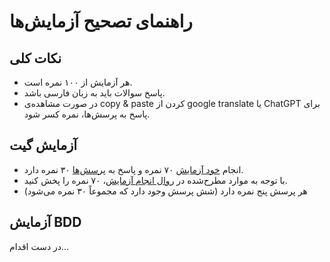 # راهنمای تصحیح آزمایش‌ها

## نکات کلی
- هر آزمایش از ۱۰۰ نمره است.
- پاسخ سوالات باید به زبان فارسی باشد.
- در صورت مشاهده‌ی copy & paste کردن از google translate یا ChatGPT برای پاسخ به پرسش‌ها، نمره کسر شود.

## آزمایش گیت
- انجام [خود آزمایش](https://github.com/ssc-public/Software-Engineering-Lab/blob/main/agendas/git.md#%D8%B1%D9%88%D8%A7%D9%84-%D8%A7%D9%86%D8%AC%D8%A7%D9%85-%D8%A2%D8%B2%D9%85%D8%A7%DB%8C%D8%B4) ۷۰ نمره و پاسخ به [پرسش‌ها](https://github.com/ssc-public/Software-Engineering-Lab/blob/main/agendas/git.md#%D9%BE%D8%B1%D8%B3%D8%B4%D9%87%D8%A7) ۳۰ نمره دارد.
- با توجه به موارد مطرح‌شده در [روال انجام آزمایش](https://github.com/ssc-public/Software-Engineering-Lab/blob/main/agendas/git.md#%D8%B1%D9%88%D8%A7%D9%84-%D8%A7%D9%86%D8%AC%D8%A7%D9%85-%D8%A2%D8%B2%D9%85%D8%A7%DB%8C%D8%B4)، ۷۰ نمره را پخش کنید.
- هر پرسش پنج نمره دارد (شش پرسش وجود دارد که مجموعاً ۳۰ نمره می‌شود)

## آزمایش BDD
در دست اقدام...
